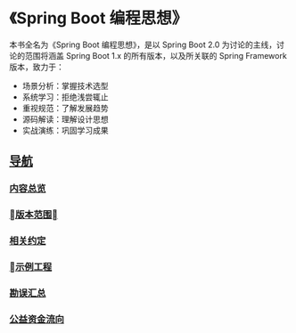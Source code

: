 # 《Spring Boot 编程思想》

本书全名为《Spring Boot 编程思想》，是以 Spring Boot 2.0 为讨论的主线，讨论的范围将涵盖 Spring Boot 1.x 的所有版本，以及所关联的 Spring Framework 版本，致力于：

- 场景分析：掌握技术选型
- 系统学习：拒绝浅尝辄止
- 重视规范：了解发展趋势
- 源码解读：理解设计思想
- 实战演练：巩固学习成果




## [导航](/books/thinking-in-spring-boot/)

### [内容总览](/books/thinking-in-spring-boot/overview/)

### [版本范围](/books/thinking-in-spring-boot/version/)

### [相关约定](/books/thinking-in-spring-boot/conventions/)

### [示例工程](https://github.com/mercyblitz/thinking-in-spring-boot-samples)

### [勘误汇总](/books/thinking-in-spring-boot/revision/)

### [公益资金流向](/books/thinking-in-spring-boot/donate/)
